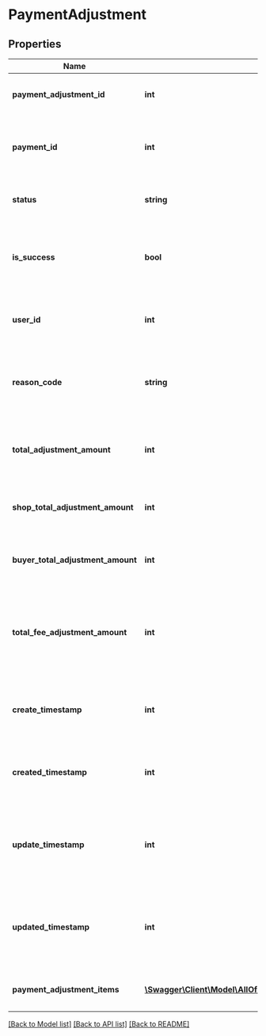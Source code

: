 # PaymentAdjustment

## Properties
Name | Type | Description | Notes
------------ | ------------- | ------------- | -------------
**payment_adjustment_id** | **int** | The numeric ID for a payment adjustment. | [optional] 
**payment_id** | **int** | A unique numeric ID for a payment to a specific Etsy [shop](/documentation/reference#tag/Shop). | [optional] 
**status** | **string** | The status string of the payment adjustment. | [optional] 
**is_success** | **bool** | When true, the payment adjustment was or is likely to complete successfully. | [optional] 
**user_id** | **int** | The numeric ID for the [user](/documentation/reference#tag/User) (seller) fulfilling the purchase. | [optional] 
**reason_code** | **string** | A human-readable string describing the reason for the refund. | [optional] 
**total_adjustment_amount** | **int** | The total numeric amount of the refund in the payment currency. | [optional] 
**shop_total_adjustment_amount** | **int** | The numeric amount of the refund in the shop currency. | [optional] 
**buyer_total_adjustment_amount** | **int** | The numeric amount of the refund in the buyer currency. | [optional] 
**total_fee_adjustment_amount** | **int** | The numeric amount of card processing fees associated with a payment adjustment. | [optional] 
**create_timestamp** | **int** | The transaction\\&#x27;s creation date and time, in epoch seconds. | [optional] 
**created_timestamp** | **int** | The transaction\\&#x27;s creation date and time, in epoch seconds. | [optional] 
**update_timestamp** | **int** | The date and time of the last change to the payment adjustment in epoch seconds. | [optional] 
**updated_timestamp** | **int** | The date and time of the last change to the payment adjustment in epoch seconds. | [optional] 
**payment_adjustment_items** | [**\Swagger\Client\Model\AllOfPaymentAdjustmentPaymentAdjustmentItemsItems[]**](.md) | List of payment adjustment line items. | [optional] 

[[Back to Model list]](../../README.md#documentation-for-models) [[Back to API list]](../../README.md#documentation-for-api-endpoints) [[Back to README]](../../README.md)

